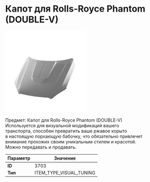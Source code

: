 # Капот для Rolls-Royce Phantom (DOUBLE-V)

![Item Image](../img/3703.webp?raw=true)

Предмет: Капот для Rolls-Royce Phantom (DOUBLE-V)<br>Используется для визуальной модификаций вашего<br>транспорта, способен превратить ваше ржавое корыто<br>в настоящую порхающую бабочку, что обязательно привлечет<br>внимание прохожих своим уникальным стилем и красотой.<br>Можно передавать и продавать.


| Параметр | Значение |
|----------|----------|
| **ID** | 3703 |
| **Тип** | ITEM_TYPE_VISUAL_TUNING |

